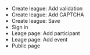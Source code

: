 * Create league: Add validation
* Create league: Add CAPTCHA
* Create league: Save
* Sign in
* Leage page: Add participant
* Leage page: Add event
* Public page
